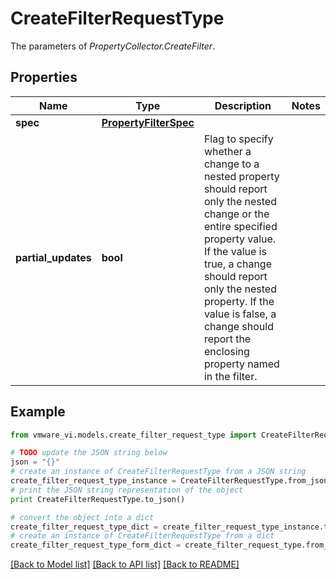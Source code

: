 # CreateFilterRequestType

The parameters of *PropertyCollector.CreateFilter*. 

## Properties
Name | Type | Description | Notes
------------ | ------------- | ------------- | -------------
**spec** | [**PropertyFilterSpec**](PropertyFilterSpec.md) |  | 
**partial_updates** | **bool** | Flag to specify whether a change to a nested property should report only the nested change or the entire specified property value. If the value is true, a change should report only the nested property. If the value is false, a change should report the enclosing property named in the filter.  | 

## Example

```python
from vmware_vi.models.create_filter_request_type import CreateFilterRequestType

# TODO update the JSON string below
json = "{}"
# create an instance of CreateFilterRequestType from a JSON string
create_filter_request_type_instance = CreateFilterRequestType.from_json(json)
# print the JSON string representation of the object
print CreateFilterRequestType.to_json()

# convert the object into a dict
create_filter_request_type_dict = create_filter_request_type_instance.to_dict()
# create an instance of CreateFilterRequestType from a dict
create_filter_request_type_form_dict = create_filter_request_type.from_dict(create_filter_request_type_dict)
```
[[Back to Model list]](../README.md#documentation-for-models) [[Back to API list]](../README.md#documentation-for-api-endpoints) [[Back to README]](../README.md)



